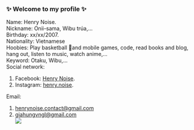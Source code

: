 ### ✨ Welcome to my profile ✨

Name: Henry Noise.  
Nickname: Onii-sama, Wibu trúa,...  
Birthday: xx/xx/2007.  
Nationality: Vietnamese  
Hoobies: Play basketball 🏀and mobile games, code, read books and blog, hang out, listen to music, watch anime,...  
Keyword: Otaku, Wibu,...  
Social network:  
1. Facebook: [Henry Noise](https://www.facebook.com/henry.so.noise).  
2. Instagram: [henry.noise](https://www.instagram.com/henry.noise/).  
  
Email: 
1. henrynoise.contact@gmail.com  
2. giahungvngl@gmail.com  
![](https://komarev.com/ghpvc/?username=your-github-username&color=efcac2)
